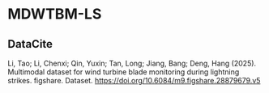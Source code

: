 # MDWTBM-LS
## DataCite
Li, Tao; Li, Chenxi; Qin, Yuxin; Tan, Long; Jiang, Bang; Deng, Hang (2025). Multimodal dataset for wind turbine blade monitoring during lightning strikes. figshare. Dataset. https://doi.org/10.6084/m9.figshare.28879679.v5
